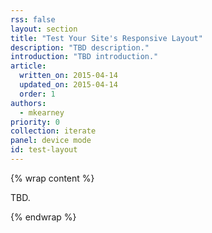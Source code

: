 ```yaml
---
rss: false
layout: section
title: "Test Your Site's Responsive Layout"
description: "TBD description."
introduction: "TBD introduction."
article:
  written_on: 2015-04-14
  updated_on: 2015-04-14
  order: 1
authors:
  - mkearney
priority: 0
collection: iterate
panel: device mode
id: test-layout
---
```


{% wrap content %}

TBD.

{% endwrap %}